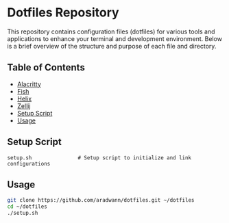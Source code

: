 # Dotfiles Repository

This repository contains configuration files (dotfiles) for various tools and applications to enhance your terminal and development environment. Below is a brief overview of the structure and purpose of each file and directory.

## Table of Contents

- [Alacritty](#alacritty)
- [Fish](#fish)
- [Helix](#helix)
- [Zellij](#zellij)
- [Setup Script](#setup-script)
- [Usage](#usage)



## Setup Script
```text
setup.sh               # Setup script to initialize and link configurations
```
## Usage
```bash
git clone https://github.com/aradwann/dotfiles.git ~/dotfiles
cd ~/dotfiles
./setup.sh
```
